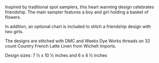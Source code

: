 Inspired by traditional spot samplers, this heart warming design celebrates friendship. The main sampler features a boy and girl holding a basket of flowers.

In addition, an optional chart is included to stitch a friendship design with two girls.

The designs are stitched with DMC and Weeks Dye Works threads on 32 count Country French Latte Linen from Wichelt Imports.

Design sizes: 7 ½ x 10 ½ inches and 6 x 4 ½ inches
